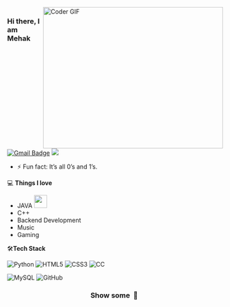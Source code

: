 <img align="right" src="https://media4.giphy.com/media/v1.Y2lkPTc5MGI3NjExbm1lcjJxYzI2dTFrdWUzNWF6dWZraGlzd3hoZ3o0OHphNDlqZnhteSZlcD12MV9pbnRlcm5hbF9naWZfYnlfaWQmY3Q9Zw/QDjpIL6oNCVZ4qzGs7/giphy.gif" alt="Coder GIF" width="420" height="330">



### Hi there, I am Mehak

[![Gmail Badge](https://img.shields.io/badge/-mehak-c14438?style=flat-square&logo=Gmail&logoColor=white&link=mailto:chandramehak2025@gmail.com)](mailto:chandramehak2025@gmail.com) ![](https://komarev.com/ghpvc/?username=mehakkkkk&color=blueviolet)


- ⚡ Fun fact: It’s all 0’s and 1’s.

💻 **Things I love**
- JAVA <img src="https://media.giphy.com/media/WUlplcMpOCEmTGBtBW/giphy.gif" width="30"> 
- C++
- Backend Development
- Music
- Gaming





  
    
🛠**Tech Stack**

![Python](https://img.shields.io/badge/-Python-000000?style=flat&logo=python)
![HTML5](https://img.shields.io/badge/-HTML5-000000?style=flat&logo=HTML5)
![CSS3](https://img.shields.io/badge/-CSS3-000000?style=flat&logo=CSS3)
![C<svg role="img" viewBox="0 0 24 24" xmlns="http://www.w3.org/2000/svg"><title>C</title><path d="M16.5921 9.1962s-.354-3.298-3.627-3.39c-3.2741-.09-4.9552 2.474-4.9552 6.14 0 3.6651 1.858 6.5972 5.0451 6.5972 3.184 0 3.5381-3.665 3.5381-3.665l6.1041.365s.36 3.31-2.196 5.836c-2.552 2.5241-5.6901 2.9371-7.8762 2.9201-2.19-.017-5.2261.034-8.1602-2.97-2.938-3.0101-3.436-5.9302-3.436-8.8002 0-2.8701.556-6.6702 4.047-9.5502C7.444.72 9.849 0 12.254 0c10.0422 0 10.7172 9.2602 10.7172 9.2602z"/></svg>]()


![MySQL](https://img.shields.io/badge/-MySQL-000000?style=flat&logo=MySQL)
![GitHub](https://img.shields.io/badge/-GitHub-000000?style=flat&logo=github&logoColor=FFFFFF)


<div align="center">
    <h3 align="center">Show some &nbsp;🤍&nbsp;</h3>
</div>
